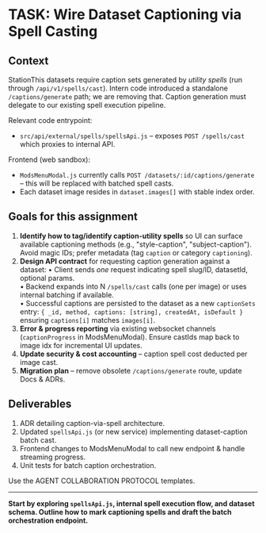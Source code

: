 # TASK: Wire Dataset Captioning via Spell Casting

## Context
StationThis datasets require caption sets generated by *utility spells* (run through `/api/v1/spells/cast`). Intern code introduced a standalone `/captions/generate` path; we are removing that. Caption generation must delegate to our existing spell execution pipeline.

Relevant code entrypoint:
* `src/api/external/spells/spellsApi.js` – exposes `POST /spells/cast` which proxies to internal API.

Frontend (web sandbox):
* `ModsMenuModal.js` currently calls `POST /datasets/:id/captions/generate` – this will be replaced with batched spell casts.
* Each dataset image resides in `dataset.images[]` with stable index order.

## Goals for this assignment
1. **Identify how to tag/identify caption-utility spells** so UI can surface available captioning methods (e.g., "style-caption", "subject-caption"). Avoid magic IDs; prefer metadata (tag `caption` or category `captioning`).
2. **Design API contract** for requesting caption generation against a dataset:
   • Client sends *one* request indicating spell slug/ID, datasetId, optional params.  
   • Backend expands into N `/spells/cast` calls (one per image) or uses internal batching if available.  
   • Successful captions are persisted to the dataset as a new `captionSets` entry: `{ _id, method, captions: [string], createdAt, isDefault }` ensuring `captions[i]` matches `images[i]`.
3. **Error & progress reporting** via existing websocket channels (`captionProgress` in ModsMenuModal). Ensure castIds map back to image idx for incremental UI updates.
4. **Update security & cost accounting** – caption spell cost deducted per image cast.
5. **Migration plan** – remove obsolete `/captions/generate` route, update Docs & ADRs.

## Deliverables
1. ADR detailing caption-via-spell architecture.
2. Updated `spellsApi.js` (or new service) implementing dataset-caption batch cast.
3. Frontend changes to ModsMenuModal to call new endpoint & handle streaming progress.
4. Unit tests for batch caption orchestration.

Use the AGENT COLLABORATION PROTOCOL templates.

---
**Start by exploring `spellsApi.js`, internal spell execution flow, and dataset schema. Outline how to mark captioning spells and draft the batch orchestration endpoint.**
